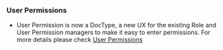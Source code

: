 ### User Permissions
- User Permission is now a DocType, a new UX for the existing Role and User Permission managers to make it easy to enter permissions. For more details please check <a href="https://erpnexus.com/docs/user/manual/en/setting-up/users-and-permissions/user-permissions">User Permissions</a>